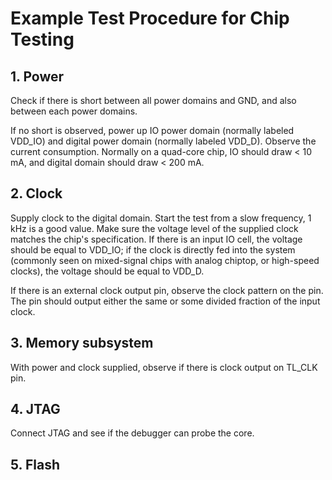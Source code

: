 # Example Test Procedure for Chip Testing

## 1. Power

Check if there is short between all power domains and GND, and also between each power domains.

If no short is observed, power up IO power domain (normally labeled VDD\_IO) and digital power domain (normally labeled VDD\_D). Observe the current consumption. Normally on a quad-core chip, IO should draw < 10 mA, and digital domain should draw < 200 mA.



## 2. Clock

Supply clock to the digital domain. Start the test from a slow frequency, 1 kHz is a good value. Make sure the voltage level of the supplied clock matches the chip's specification. If there is an input IO cell, the voltage should be equal to VDD\_IO; if the clock is directly fed into the system (commonly seen on mixed-signal chips with analog chiptop, or high-speed clocks), the voltage should be equal to VDD\_D.

If there is an external clock output pin, observe the clock pattern on the pin. The pin should output either the same or some divided fraction of the input clock.



## 3. Memory subsystem

With power and clock supplied, observe if there is clock output on TL\_CLK pin.&#x20;



## 4. JTAG

Connect JTAG and see if the debugger can probe the core.



## 5. Flash

